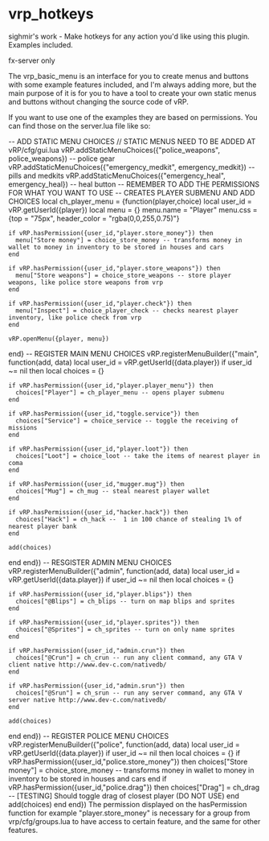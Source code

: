 # vrp_hotkeys
sighmir's work - Make hotkeys for any action you'd like using this plugin. Examples included.

fx-server only

The vrp_basic_menu is an interface for you to create menus and buttons with some example features included, and I'm always adding more, but the main purpose of it is for you to have a tool to create your own static menus and buttons without changing the source code of vRP.

If you want to use one of the examples they are based on permissions. You can find those on the server.lua file like so:

-- ADD STATIC MENU CHOICES // STATIC MENUS NEED TO BE ADDED AT vRP/cfg/gui.lua
vRP.addStaticMenuChoices({"police_weapons", police_weapons}) -- police gear
vRP.addStaticMenuChoices({"emergency_medkit", emergency_medkit}) -- pills and medkits
vRP.addStaticMenuChoices({"emergency_heal", emergency_heal}) -- heal button
-- REMEMBER TO ADD THE PERMISSIONS FOR WHAT YOU WANT TO USE
-- CREATES PLAYER SUBMENU AND ADD CHOICES
local ch_player_menu = {function(player,choice)
	local user_id = vRP.getUserId({player})
	local menu = {}
	menu.name = "Player"
	menu.css = {top = "75px", header_color = "rgba(0,0,255,0.75)"}
	
    if vRP.hasPermission({user_id,"player.store_money"}) then
      menu["Store money"] = choice_store_money -- transforms money in wallet to money in inventory to be stored in houses and cars
    end
	
    if vRP.hasPermission({user_id,"player.store_weapons"}) then
      menu["Store weapons"] = choice_store_weapons -- store player weapons, like police store weapons from vrp
    end
	
    if vRP.hasPermission({user_id,"player.check"}) then
      menu["Inspect"] = choice_player_check -- checks nearest player inventory, like police check from vrp
    end
	
	vRP.openMenu({player, menu})
end}
-- REGISTER MAIN MENU CHOICES
vRP.registerMenuBuilder({"main", function(add, data)
  local user_id = vRP.getUserId({data.player})
  if user_id ~= nil then
    local choices = {}
	
    if vRP.hasPermission({user_id,"player.player_menu"}) then
      choices["Player"] = ch_player_menu -- opens player submenu
    end
	
    if vRP.hasPermission({user_id,"toggle.service"}) then
      choices["Service"] = choice_service -- toggle the receiving of missions
    end
	
    if vRP.hasPermission({user_id,"player.loot"}) then
      choices["Loot"] = choice_loot -- take the items of nearest player in coma
    end
	
    if vRP.hasPermission({user_id,"mugger.mug"}) then
      choices["Mug"] = ch_mug -- steal nearest player wallet
    end
	
    if vRP.hasPermission({user_id,"hacker.hack"}) then
      choices["Hack"] = ch_hack --  1 in 100 chance of stealing 1% of nearest player bank
    end
	
    add(choices)
  end
end})
-- RESGISTER ADMIN MENU CHOICES
vRP.registerMenuBuilder({"admin", function(add, data)
  local user_id = vRP.getUserId({data.player})
  if user_id ~= nil then
    local choices = {}
	
    if vRP.hasPermission({user_id,"player.blips"}) then
      choices["@Blips"] = ch_blips -- turn on map blips and sprites
    end
	
    if vRP.hasPermission({user_id,"player.sprites"}) then
      choices["@Sprites"] = ch_sprites -- turn on only name sprites
    end
	
    if vRP.hasPermission({user_id,"admin.crun"}) then
      choices["@Crun"] = ch_crun -- run any client command, any GTA V client native http://www.dev-c.com/nativedb/
    end
	
    if vRP.hasPermission({user_id,"admin.srun"}) then
      choices["@Srun"] = ch_srun -- run any server command, any GTA V server native http://www.dev-c.com/nativedb/
    end
	
    add(choices)
  end
end})
-- REGISTER POLICE MENU CHOICES
vRP.registerMenuBuilder({"police", function(add, data)
  local user_id = vRP.getUserId({data.player})
  if user_id ~= nil then
    local choices = {}
    if vRP.hasPermission({user_id,"police.store_money"}) then
      choices["Store money"] = choice_store_money -- transforms money in wallet to money in inventory to be stored in houses and cars
    end
    if vRP.hasPermission({user_id,"police.drag"}) then
      choices["Drag"] = ch_drag -- [TESTING] Should toggle drag of closest player (DO NOT USE)
    end
    add(choices)
  end
end})
The permission displayed on the hasPermission function for example "player.store_money" is necessary for a group from vrp/cfg/groups.lua to have access to certain feature, and the same for other features.
